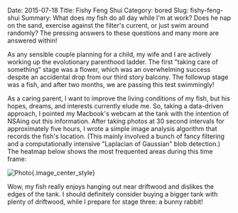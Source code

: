 Date: 2015-07-18
Title: Fishy Feng Shui
Category: bored
Slug: fishy-feng-shui
Summary: What does my fish do all day while I'm at work?  Does he nap on the sand, exercise against the filter's current, or just swim around randomly? The pressing answers to these questions and many more are answered within!

As any sensible couple planning for a child, my wife and I are actively working up the evolutionary parenthood
ladder. The first "taking care of something" stage was a flower, which was an overwhelming success despite an
accidental drop from our third story balcony. The followup stage was a fish, and after two months, we are 
passing this test swimmingly!
  
As a caring parent, I want to improve the living conditions of my fish, but his hopes, dreams, and interests
currently elude me. So, taking a data-driven approach, I pointed my Macbook's webcam at the tank with the
intention of NSAing out this information. After taking photos at 30 second intervals for approximately five hours,
I wrote a simple image analysis algorithm that records the fish's location. (This mainly involved a bunch of fancy
filtering and a computationally intensive "Laplacian of Gaussian" blob detection.) The heatmap below shows the most
frequented areas during this time frame:

![Photo]({attach}/assets/bored/2015/fishy-feng-shui.png){.image_center_style}

Wow, my fish really enjoys hanging out near driftwood and dislikes the edges of the tank.  I should definitely consider
buying a bigger tank with plenty of driftwood, while I prepare for stage three: a bunny rabbit!
